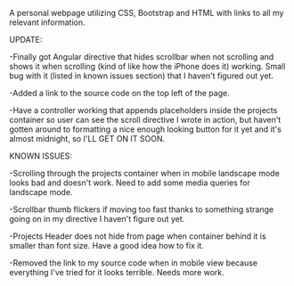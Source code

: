 A personal webpage utilizing CSS, Bootstrap and HTML with links to all my relevant information.

UPDATE:

-Finally got Angular directive that hides scrollbar when not scrolling and shows it when scrolling (kind of like how the iPhone does it) working. Small bug with it (listed in known issues section) that I haven't figured out yet.

 -Added a link to the source code on the top left of the page.

 -Have a controller working that appends placeholders inside the projects container so user can see the scroll directive I wrote in action, but haven't gotten around to formatting a nice enough looking button for it yet and it's almost midnight, so I'LL GET ON IT SOON.


KNOWN ISSUES:

-Scrolling through the projects container when in mobile landscape mode looks bad and doesn't work. Need to add some media queries for landscape mode.

-Scrollbar thumb flickers if moving too fast thanks to something strange going on in my directive I haven't figure out yet.

-Projects Header does not hide from page when container behind it is smaller than font size. Have a good idea how to fix it.

-Removed the link to my source code when in mobile view because everything I've tried for it looks terrible. Needs more work.

